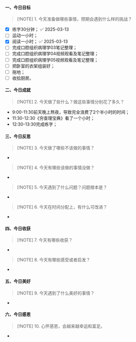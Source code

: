 #### 一、今日目标
> [!NOTE] 1. 今天准备做哪些事情，预期会遇到什么样的挑战？
- [x] 练字30分钟； ✅ 2025-03-13
- [ ] 运动一小时；
- [x] 阅读一小时； ✅ 2025-03-13
- [ ] 完成口腔组织病理学03笔记整理；
- [ ] 完成口腔组织病理学04视频观看及笔记整理；
- [ ] 完成口腔组织病理学05视频观看及笔记整理；
- [ ] 把卧室的衣架组装好；
- [ ] 拖地；
- [ ] 收拾厨房。

#### 二、今日成就
> [!NOTE] 2. 今天做了些什么？做这些事情分别花了多久？
* 9:00-11:30前天晚上熬夜，导致完全浪费了2个半小时的时间；
* 11:30-12:30《穷查理宝典》看了一个小时；
* 12:30-13:30完成练字；

#### 三、今日反思
> [!NOTE] 3. 今天做了哪些不该做的事情？
* 
> [!NOTE] 4. 今天有哪些该做的事情没做？
* 
> [!NOTE] 5. 今天遇到了什么问题？问题根本是？
* 
> [!NOTE] 6. 今天在时间分配上，有什么可改进？
* 

#### 四、今日收获
> [!NOTE] 7. 今天有哪些收获？
* 
> [!NOTE] 8. 今天有哪些感受或者启发？
* 

#### 五、今日美好
> [!NOTE] 9. 今天遇到了什么美好的事情？
* 

#### 六、今日感恩
> [!NOTE] 10. 心怀感恩，会越来越幸运和富足。
* 